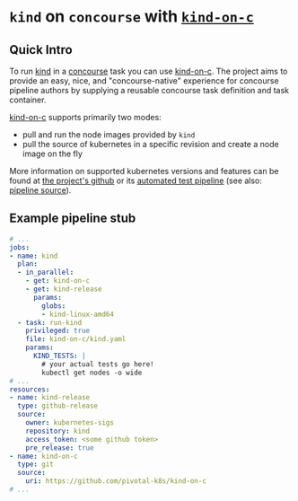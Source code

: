 # `kind` on `concourse` with [`kind-on-c`][kind-on-c]

## Quick Intro

To run [kind] in a [concourse] task you can use [kind-on-c]. 
The project aims to provide an easy, nice, and "concourse-native" experience
for concourse pipeline authors by supplying a reusable concourse task
definition and task container.

[kind-on-c] supports primarily two modes:
- pull and run the node images provided by `kind`
- pull the source of kubernetes in a specific revision and create a node image
  on the fly

More information on supported kubernetes versions and features can be found at
[the project's github][kind-on-c] or its [automated test
pipeline][ci] (see also: [pipeline source][ci-src]).

## Example pipeline stub

```yaml
# ...
jobs:
- name: kind
  plan:
  - in_parallel:
    - get: kind-on-c
    - get: kind-release
      params:
        globs:
        - kind-linux-amd64
  - task: run-kind
    privileged: true
    file: kind-on-c/kind.yaml
    params:
      KIND_TESTS: |
        # your actual tests go here!
        kubectl get nodes -o wide
# ...
resources:
- name: kind-release
  type: github-release
  source:
    owner: kubernetes-sigs
    repository: kind
    access_token: <some github token>
    pre_release: true
- name: kind-on-c
  type: git
  source:
    uri: https://github.com/pivotal-k8s/kind-on-c
# ...
```

[kind]: //kind.sigs.k8s.io/
[concourse]: //concourse-ci.org/
[kind-on-c]: //github.com/pivotal-k8s/kind-on-c
[ci]: //wings.pivotal.io/teams/k8s-c10s/pipelines/kind
[ci-src]: //github.com/pivotal-k8s/kind-on-c/tree/master/ci/
